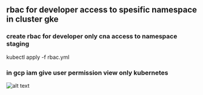 ## rbac for developer access to spesific namespace in cluster gke

### create rbac for developer only cna access to namespace staging
kubectl apply -f rbac.yml

### in gcp iam give user permission view only kubernetes
![alt text](https://i.imgur.com/LmYKRKE.png)


